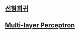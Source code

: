## [선형회귀](https://github.com/kps990515/AI/tree/main/Lecture/chapter1)
## [Multi-layer Perceptron](https://github.com/kps990515/AI/tree/main/Lecture/chapter2)

